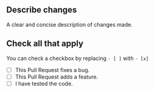 ## Describe changes
A clear and concise description of changes made.

## Check all that apply
You can check a checkbox by replacing `- [ ]` with `- [x]`

- [ ] This Pull Request fixes a bug.
- [ ] This Pull Request adds a feature.
- [ ] I have tested the code.
